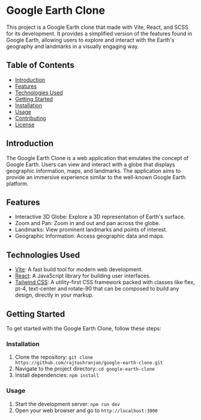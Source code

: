 # Google Earth Clone

This project is a Google Earth clone that made with Vite, React, and SCSS for its development. It provides a simplified version of the features found in Google Earth, allowing users to explore and interact with the Earth's geography and landmarks in a visually engaging way.

## Table of Contents

- [Introduction](#introduction)
- [Features](#features)
- [Technologies Used](#technologies-used)
- [Getting Started](#getting-started)
- [Installation](#installation)
- [Usage](#usage)
- [Contributing](#contributing)
- [License](#license)

## Introduction

The Google Earth Clone is a web application that emulates the concept of Google Earth. Users can view and interact with a globe that displays geographic information, maps, and landmarks. The application aims to provide an immersive experience similar to the well-known Google Earth platform.

## Features

- Interactive 3D Globe: Explore a 3D representation of Earth's surface.
- Zoom and Pan: Zoom in and out and pan across the globe.
- Landmarks: View prominent landmarks and points of interest.
- Geographic Information: Access geographic data and maps.

## Technologies Used

- [Vite](https://vitejs.dev/): A fast build tool for modern web development.
- [React](https://reactjs.org/): A JavaScript library for building user interfaces.
- [Tailwind CSS](https://tailwindcss.com/): A utility-first CSS framework packed with classes like flex, pt-4, text-center and rotate-90 that can be composed to build any design, directly in your markup.

## Getting Started

To get started with the Google Earth Clone, follow these steps:

### Installation

1. Clone the repository: `git clone https://github.com/rajtoshranjan/google-earth-clone.git`
2. Navigate to the project directory: `cd google-earth-clone`
3. Install dependencies: `npm install`

### Usage

1. Start the development server: `npm run dev`
2. Open your web browser and go to `http://localhost:3000`
